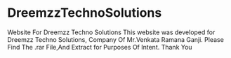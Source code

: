 # DreemzzTechnoSolutions
Website For Dreemzz Techno Solutions
This website was developed for Dreemzz Techno Solutions, Company Of Mr.Venkata Ramana Ganji.
Please Find The .rar File,And Extract for Purposes Of Intent. Thank You
